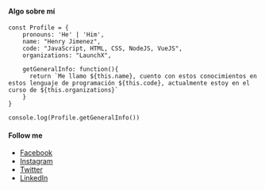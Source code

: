 #### Algo sobre mí
```
const Profile = {
    pronouns: 'He' | 'Him',
    name: "Henry Jimenez",
    code: "JavaScript, HTML, CSS, NodeJS, VueJS",
    organizations: "LaunchX",

    getGeneralInfo: function(){
      return `Me llamo ${this.name}, cuento con estos conocimientos en estos lenguaje de programación ${this.code}, actualmente estoy en el curso de ${this.organizations}`
    }
}

console.log(Profile.getGeneralInfo())
```

#### Follow me

- [Facebook](https://es-la.facebook.com/ing.henry.jimenez95)
- [Instagram](https://www.instagram.com/ing.henryjp29/)
- [Twitter](https://twitter.com/ing_henryjp95)
- [LinkedIn](https://mx.linkedin.com/in/henry-jimenez-perez-9383aa208)

<!---
HenryJimenezP/HenryJimenezP is a ✨ special ✨ repository because its `README.md` (this file) appears on your GitHub profile.
You can click the Preview link to take a look at your changes.
--->
